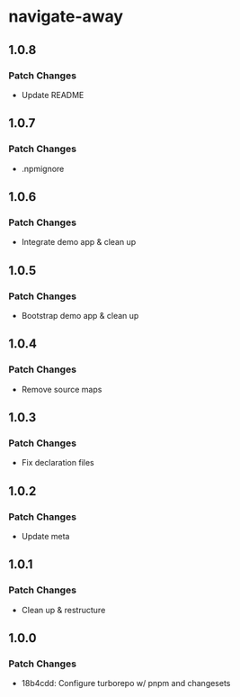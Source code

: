 # navigate-away

## 1.0.8

### Patch Changes

- Update README

## 1.0.7

### Patch Changes

- .npmignore

## 1.0.6

### Patch Changes

- Integrate demo app & clean up

## 1.0.5

### Patch Changes

- Bootstrap demo app & clean up

## 1.0.4

### Patch Changes

- Remove source maps

## 1.0.3

### Patch Changes

- Fix declaration files

## 1.0.2

### Patch Changes

- Update meta

## 1.0.1

### Patch Changes

- Clean up & restructure

## 1.0.0

### Patch Changes

- 18b4cdd: Configure turborepo w/ pnpm and changesets
